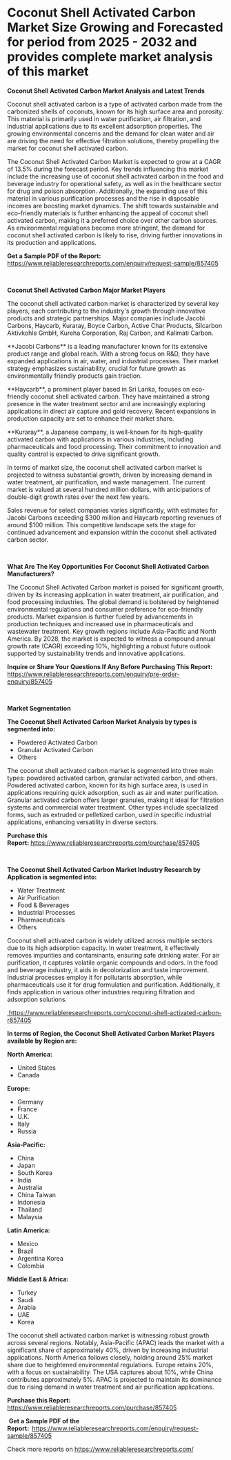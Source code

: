 <p><h1>Coconut Shell Activated Carbon Market Size Growing and Forecasted for period from 2025 - 2032 and provides complete market analysis of this market</h1></p><p><strong>Coconut Shell Activated Carbon Market Analysis and Latest Trends</strong></p>
<p><p>Coconut shell activated carbon is a type of activated carbon made from the carbonized shells of coconuts, known for its high surface area and porosity. This material is primarily used in water purification, air filtration, and industrial applications due to its excellent adsorption properties. The growing environmental concerns and the demand for clean water and air are driving the need for effective filtration solutions, thereby propelling the market for coconut shell activated carbon.</p><p>The Coconut Shell Activated Carbon Market is expected to grow at a CAGR of 13.5% during the forecast period. Key trends influencing this market include the increasing use of coconut shell activated carbon in the food and beverage industry for operational safety, as well as in the healthcare sector for drug and poison absorption. Additionally, the expanding use of this material in various purification processes and the rise in disposable incomes are boosting market dynamics. The shift towards sustainable and eco-friendly materials is further enhancing the appeal of coconut shell activated carbon, making it a preferred choice over other carbon sources. As environmental regulations become more stringent, the demand for coconut shell activated carbon is likely to rise, driving further innovations in its production and applications.</p></p>
<p><strong>Get a Sample PDF of the Report:&nbsp;</strong> <a href="https://www.reliableresearchreports.com/enquiry/request-sample/857405?utm_campaign=2954&utm_medium=2&utm_source=Github&utm_content=ia&utm_term=02042025&utm_id=coconut-shell-activated-carbon">https://www.reliableresearchreports.com/enquiry/request-sample/857405</a></p>
<p>&nbsp;</p>
<p><strong>Coconut Shell Activated Carbon Major Market Players</strong></p>
<p><p>The coconut shell activated carbon market is characterized by several key players, each contributing to the industry's growth through innovative products and strategic partnerships. Major companies include Jacobi Carbons, Haycarb, Kuraray, Boyce Carbon, Active Char Products, Silcarbon Aktivkohle GmbH, Kureha Corporation, Raj Carbon, and Kalimati Carbon.</p><p>**Jacobi Carbons** is a leading manufacturer known for its extensive product range and global reach. With a strong focus on R&D, they have expanded applications in air, water, and industrial processes. Their market strategy emphasizes sustainability, crucial for future growth as environmentally friendly products gain traction.</p><p>**Haycarb**, a prominent player based in Sri Lanka, focuses on eco-friendly coconut shell activated carbon. They have maintained a strong presence in the water treatment sector and are increasingly exploring applications in direct air capture and gold recovery. Recent expansions in production capacity are set to enhance their market share.</p><p>**Kuraray**, a Japanese company, is well-known for its high-quality activated carbon with applications in various industries, including pharmaceuticals and food processing. Their commitment to innovation and quality control is expected to drive significant growth.</p><p>In terms of market size, the coconut shell activated carbon market is projected to witness substantial growth, driven by increasing demand in water treatment, air purification, and waste management. The current market is valued at several hundred million dollars, with anticipations of double-digit growth rates over the next few years.</p><p>Sales revenue for select companies varies significantly, with estimates for Jacobi Carbons exceeding $300 million and Haycarb reporting revenues of around $100 million. This competitive landscape sets the stage for continued advancement and expansion within the coconut shell activated carbon sector.</p></p>
<p>&nbsp;</p>
<p><strong>What Are The Key Opportunities For Coconut Shell Activated Carbon Manufacturers?</strong></p>
<p><p>The Coconut Shell Activated Carbon market is poised for significant growth, driven by its increasing application in water treatment, air purification, and food processing industries. The global demand is bolstered by heightened environmental regulations and consumer preference for eco-friendly products. Market expansion is further fueled by advancements in production techniques and increased use in pharmaceuticals and wastewater treatment. Key growth regions include Asia-Pacific and North America. By 2028, the market is expected to witness a compound annual growth rate (CAGR) exceeding 10%, highlighting a robust future outlook supported by sustainability trends and innovative applications.</p></p>
<p><strong>Inquire or Share Your Questions If Any Before Purchasing This Report:</strong> <a href="https://www.reliableresearchreports.com/enquiry/pre-order-enquiry/857405?utm_campaign=2954&utm_medium=2&utm_source=Github&utm_content=ia&utm_term=02042025&utm_id=coconut-shell-activated-carbon">https://www.reliableresearchreports.com/enquiry/pre-order-enquiry/857405</a></p>
<p>&nbsp;</p>
<p><strong>Market Segmentation</strong></p>
<p><strong>The Coconut Shell Activated Carbon Market Analysis by types is segmented into:</strong></p>
<p><ul><li>Powdered Activated Carbon</li><li>Granular Activated Carbon</li><li>Others</li></ul></p>
<p><p>The coconut shell activated carbon market is segmented into three main types: powdered activated carbon, granular activated carbon, and others. Powdered activated carbon, known for its high surface area, is used in applications requiring quick adsorption, such as air and water purification. Granular activated carbon offers larger granules, making it ideal for filtration systems and commercial water treatment. Other types include specialized forms, such as extruded or pelletized carbon, used in specific industrial applications, enhancing versatility in diverse sectors.</p></p>
<p><strong>Purchase this Report:&nbsp;</strong><a href="https://www.reliableresearchreports.com/purchase/857405?utm_campaign=2954&utm_medium=2&utm_source=Github&utm_content=ia&utm_term=02042025&utm_id=coconut-shell-activated-carbon">https://www.reliableresearchreports.com/purchase/857405</a></p>
<p>&nbsp;</p>
<p><strong>The Coconut Shell Activated Carbon Market Industry Research by Application is segmented into:</strong></p>
<p><ul><li>Water Treatment</li><li>Air Purification</li><li>Food & Beverages</li><li>Industrial Processes</li><li>Pharmaceuticals</li><li>Others</li></ul></p>
<p><p>Coconut shell activated carbon is widely utilized across multiple sectors due to its high adsorption capacity. In water treatment, it effectively removes impurities and contaminants, ensuring safe drinking water. For air purification, it captures volatile organic compounds and odors. In the food and beverage industry, it aids in decolorization and taste improvement. Industrial processes employ it for pollutants absorption, while pharmaceuticals use it for drug formulation and purification. Additionally, it finds application in various other industries requiring filtration and adsorption solutions.</p></p>
<p><a href="https://www.reliableresearchreports.com/coconut-shell-activated-carbon-r857405?utm_campaign=2954&utm_medium=2&utm_source=Github&utm_content=ia&utm_term=02042025&utm_id=coconut-shell-activated-carbon">&nbsp;https://www.reliableresearchreports.com/coconut-shell-activated-carbon-r857405</a></p>
<p><strong>In terms of Region, the Coconut Shell Activated Carbon Market Players available by Region are:</strong></p>
<p>
    <p> <strong> North America: </strong>
        <ul>
            <li>United States</li>
            <li>Canada</li>
        </ul>
        </p> 
    <p> <strong> Europe: </strong>
        <ul>
            <li>Germany</li>
            <li>France</li>
            <li>U.K.</li>
            <li>Italy</li>
            <li>Russia</li>
        </ul>
        </p> 
    <p> <strong> Asia-Pacific: </strong>
        <ul>
            <li>China</li>
            <li>Japan</li>
            <li>South Korea</li>
            <li>India</li>
            <li>Australia</li>
            <li>China Taiwan</li>
            <li>Indonesia</li>
            <li>Thailand</li>
            <li>Malaysia</li>
        </ul>
        </p> 
    <p> <strong> Latin America: </strong>
        <ul>
            <li>Mexico</li>
            <li>Brazil</li>
            <li>Argentina Korea</li>
            <li>Colombia</li>
        </ul>
        </p> 
    <p> <strong> Middle East & Africa: </strong>
        <ul>
            <li>Turkey</li>
            <li>Saudi</li>
            <li>Arabia</li>
            <li>UAE</li>
            <li>Korea</li>
        </ul>
    </p>
    </p>
<p><p>The coconut shell activated carbon market is witnessing robust growth across several regions. Notably, Asia-Pacific (APAC) leads the market with a significant share of approximately 40%, driven by increasing industrial applications. North America follows closely, holding around 25% market share due to heightened environmental regulations. Europe retains 20%, with a focus on sustainability. The USA captures about 10%, while China contributes approximately 5%. APAC is projected to maintain its dominance due to rising demand in water treatment and air purification applications.</p></p>
<p><strong>Purchase this Report: </strong><a href="https://www.reliableresearchreports.com/purchase/857405?utm_campaign=2954&utm_medium=2&utm_source=Github&utm_content=ia&utm_term=02042025&utm_id=coconut-shell-activated-carbon">https://www.reliableresearchreports.com/purchase/857405</a></p>
<p>&nbsp;<strong>Get a Sample PDF of the Report:&nbsp;&nbsp;</strong><a href="https://www.reliableresearchreports.com/enquiry/request-sample/857405?utm_campaign=2954&utm_medium=2&utm_source=Github&utm_content=ia&utm_term=02042025&utm_id=coconut-shell-activated-carbon">https://www.reliableresearchreports.com/enquiry/request-sample/857405</a></p>
<p><strong></strong></p>
<p>Check more reports on <a href="https://www.reliableresearchreports.com/?utm_campaign=2954&utm_medium=2&utm_source=Github&utm_content=ia&utm_term=02042025&utm_id=coconut-shell-activated-carbon">https://www.reliableresearchreports.com/</a></p>